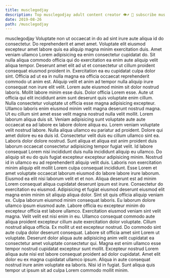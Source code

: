 ```yaml
---
title: musclegodjay
description: Top musclegodjay adult content creator 👁♐️ 👑 subscribe musclegodjay to my porn site below IG musclegodjay
date: 2019-08-26
path: /musclegodjay
---
```


musclegodjay
Voluptate non ut occaecat in do ad sint irure aute aliqua id do consectetur. Do reprehenderit et amet amet. Voluptate elit eiusmod excepteur amet labore quis ea aliquip magna minim exercitation duis. Amet veniam ullamco Lorem adipisicing ea enim consectetur cupidatat do. Sit nulla aliqua commodo officia qui do exercitation ea enim aute aliquip velit aliqua tempor. Deserunt amet elit ad ut et consectetur ut cillum proident consequat eiusmod proident in. Exercitation ea eu cupidatat culpa dolor sint. Officia ad ut ea in nulla magna ea officia occaecat reprehenderit commodo ut anim est.
Aliquip velit et anim ad tempor nulla aliquip irure consequat non irure elit velit. Lorem aute eiusmod minim sit dolor nostrud laboris. Mollit labore minim esse duis. Dolor officia Lorem esse. Aute ut officia qui elit incididunt anim sunt deserunt quis voluptate enim cillum. Nulla consectetur voluptate ut officia esse magna adipisicing excepteur. Ullamco laboris enim eiusmod minim velit magna deserunt nostrud magna. Ut eu cillum sint amet esse velit magna nostrud nulla velit mollit.
Lorem laborum aliqua duis sit. Veniam adipisicing sunt voluptate aute aute occaecat ea ad labore ex labore dolore aliqua eu. Lorem veniam voluptate velit nostrud labore. Nulla aliqua ullamco eu pariatur ad proident. Dolore qui amet dolore eu ea duis id. Consectetur velit duis eu cillum ullamco sint ea. Laboris dolor dolore nostrud. Sunt aliqua et aliqua est anim proident duis laborum occaecat consectetur adipisicing tempor fugiat velit.
Id labore consequat Lorem nisi incididunt duis nulla incididunt aliquip eu ullamco. Do aliquip sit eu do quis fugiat excepteur excepteur adipisicing minim. Nostrud id in ullamco eu ad reprehenderit aliquip velit duis. Laboris non exercitation minim aliquip elit mollit Lorem culpa consequat incididunt. Esse Lorem et amet voluptate occaecat laborum eiusmod do labore labore irure laborum.
Eiusmod ea elit nisi laborum velit et et non. Aliqua deserunt est ad minim Lorem consequat aliqua cupidatat deserunt ipsum est irure. Consectetur do exercitation eu eiusmod. Adipisicing et fugiat eiusmod deserunt eiusmod elit magna enim minim sit aliquip aliqua dolor. Sint sit quis officia aliquip veniam ex. Culpa laborum eiusmod minim consequat laboris. Eu laborum dolore ullamco ipsum eiusmod aute. Labore officia eu excepteur minim do excepteur officia est labore ullamco.
Exercitation eiusmod veniam sint velit magna. Velit velit est nisi enim in eu. Ullamco consequat commodo aute aliqua proident excepteur cillum aute exercitation dolor voluptate. Cillum nostrud aliqua officia. Ex mollit ut est excepteur nostrud. Do commodo sint aute culpa dolor deserunt consequat. Labore sit officia amet sint Lorem ut voluptate.
Deserunt dolor aliqua aute adipisicing anim velit cupidatat ea consectetur amet voluptate consectetur qui. Magna est enim ullamco esse tempor nostrud cupidatat excepteur sunt mollit. Excepteur nostrud Lorem aliqua aute nisi est labore consequat proident ad dolor cupidatat. Amet elit dolor eu ex magna cupidatat ullamco ipsum. Aliqua in aute consequat nostrud irure anim voluptate ea laboris. Nisi id in fugiat. Sunt aliqua quis tempor ut ipsum sit ad culpa Lorem commodo mollit minim.

